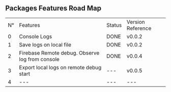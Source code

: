 
## Packages Features Road Map

<table>
<tr><td>N°</td><td>Features</td><td>Status</td><td>Version Reference</td></tr>
<tr><td>0</td><td>Console Logs</td><td>DONE</td><td>v0.0.2</td></tr>
<tr><td>1</td><td>Save logs on local file</td><td>DONE</td><td>v0.0.2</td></tr>
<tr><td>2</td><td>Firebase Remote debug. Observe log from console</td><td>DONE</td><td>v0.0.4</td></tr>
<tr><td>3</td><td>Export local logs on remote debug start</td><td>---</td><td>v0.0.5</td></tr>
<tr><td>4</td><td>---</td><td>---</td><td>---</td></tr>
</table>

